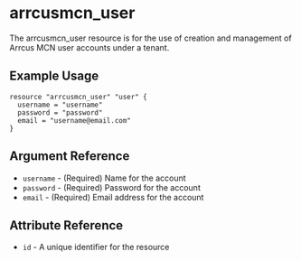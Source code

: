 # <resource name> arrcusmcn_user

The arrcusmcn_user resource is for the use of creation and management of Arrcus MCN user accounts under a tenant.

## Example Usage

```hcl
resource "arrcusmcn_user" "user" {
  username = "username"
  password = "password"
  email = "username@email.com"
}

```

## Argument Reference

* `username` - (Required) Name for the account
* `password` - (Required) Password for the account
* `email` - (Required) Email address for the account

## Attribute Reference

* `id` - A unique identifier for the resource
